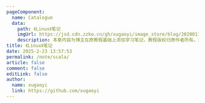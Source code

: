 ```yaml
---
pageComponent:
  name: Catalogue
  data:
    path: 《Linux》笔记
    imgUrl: https://jsd.cdn.zzko.cn/gh/xugaoyi/image_store/blog/20200112160453.png
    description: 本章内容为博主在原教程基础上添加学习笔记，教程版权归原作者所有。来源：<a href='https://es6.ruanyifeng.com/' target='_blank'>ES6教程</a>
title: 《Linux》笔记
date: 2025-2-23 13:57:53
permalink: /note/scala/
article: false
comment: false
editLink: false
author:
  name: xugaoyi
  link: https://github.com/xugaoyi
---
```


